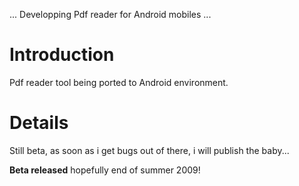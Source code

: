... Developping Pdf reader for Android mobiles ...

# Introduction #

Pdf reader tool being ported to Android environment.


# Details #

Still beta, as soon as i get bugs out of there, i will publish the baby...

**Beta released** hopefully end of summer 2009!